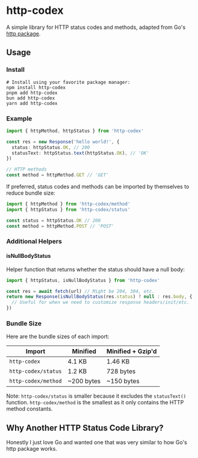 # http-codex

A simple library for HTTP status codes and methods, adapted from Go's [http package](https://go.dev/src/net/http/status.go).

## Usage

### Install

```shell
# Install using your favorite package manager:
npm install http-codex
pnpm add http-codex
bun add http-codex
yarn add http-codex
```

### Example

```ts
import { httpMethod, httpStatus } from 'http-codex'

const res = new Response('hello world!', {
  status: httpStatus.OK, // 200
  statusText: httpStatus.text(httpStatus.OK), // 'OK'
})

// HTTP methods
const method = httpMethod.GET // 'GET'
```

If preferred, status codes and methods can be imported by themselves to reduce bundle size:

```ts
import { httpMethod } from 'http-codex/method'
import { httpStatus } from 'http-codex/status'

const status = httpStatus.OK // 200
const method = httpMethod.POST // 'POST'
```

### Additional Helpers

#### isNullBodyStatus

Helper function that returns whether the status should have a null body:

```ts
import { httpStatus, isNullBodyStatus } from 'http-codex'

const res = await fetch(url) // Might be 204, 304, etc.
return new Response(isNullBodyStatus(res.status) ? null : res.body, {
  // Useful for when we need to customize response headers/init/etc.
})
```

### Bundle Size

Here are the bundle sizes of each import:

| **Import**          | **Minified** | **Minified + Gzip'd** |
| ------------------- | ------------ | --------------------- |
| `http-codex`        | 4.1 KB       | 1.46 KB               |
| `http-codex/status` | 1.2 KB       | 728 bytes             |
| `http-codex/method` | ~200 bytes   | ~150 bytes            |

Note: `http-codex/status` is smaller because it excludes the `statusText()` function. `http-codex/method` is the smallest as it only contains the HTTP method constants.

## Why Another HTTP Status Code Library?

Honestly I just love Go and wanted one that was very similar to how Go's http package works.
